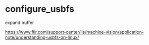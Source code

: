 # configure_usbfs
expand buffer

https://www.flir.com/support-center/iis/machine-vision/application-note/understanding-usbfs-on-linux/
